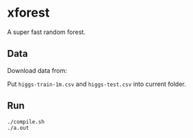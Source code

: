 # xforest
A super fast random forest.

## Data

Download data from: 

Put `higgs-train-1m.csv` and `higgs-test.csv` into current folder.

## Run

    ./compile.sh
    ./a.out
